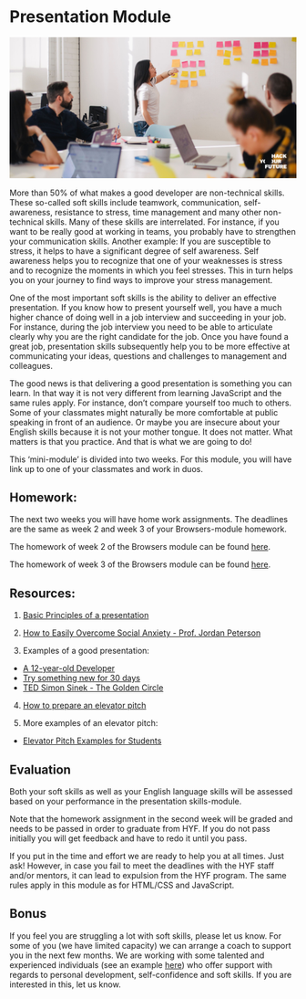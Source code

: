 # Presentation Module

![Presentation](assets/presentation.jpg)

More than 50% of what makes a good developer are non-technical skills. These so-called soft skills include teamwork, communication, self-awareness, resistance to stress, time management and many other non-technical skills. Many of these skills are interrelated. For instance, if you want to be really good at working in teams, you probably have to strengthen your communication skills. Another example: If you are susceptible to stress, it helps to have a significant degree of self awareness. Self awareness helps you to recognize that one of your weaknesses is stress and to recognize the moments in which you feel stresses. This in turn helps you on your journey to find ways to improve your stress management.

One of the most important soft skills is the ability to deliver an effective presentation. If you know how to present yourself well, you have a much higher chance of doing well in a job interview and succeeding in your job. For instance, during the job interview you need to be able to articulate clearly why you are the right candidate for the job. Once you have found a great job, presentation skills subsequently help you to be more effective at communicating your ideas, questions and challenges to management and colleagues.

The good news is that delivering a good presentation is something you can learn. In that way it is not very different from learning JavaScript and the same rules apply. For instance, don’t compare yourself too much to others. Some of your classmates might naturally be more comfortable at public speaking in front of an audience. Or maybe you are insecure about your English skills because it is not your mother tongue. It does not matter. What matters is that you practice. And that is what we are going to do!

This ‘mini-module’ is divided into two weeks. For this module, you will have link up to one of your classmates and work in duos. 

## Homework:
The next two weeks you will have home work assignments. The deadlines are the same as week 2 and week 3 of your Browsers-module homework.

The homework of week 2 of the Browsers module can be found [here](https://github.com/HackYourFuture/presentation-module/blob/main/assignment1.md).

The homework of week 3 of the Browsers module can be found [here](https://github.com/HackYourFuture/presentation-module/blob/main/assignment2.md).

## Resources:
1. [Basic Principles of a presentation](https://www.youtube.com/watch?v=d4y1OO9rppA)

2. [How to Easily Overcome Social Anxiety - Prof. Jordan Peterson](https://www.youtube.com/watch?v=_NQGQImrpx4 )

3. Examples of a good presentation:
- [A 12-year-old Developer](https://www.ted.com/talks/thomas_suarez_a_12_year_old_app_developer)
- [Try something new for 30 days](https://www.ted.com/talks/matt_cutts_try_something_new_for_30_days)
- [TED Simon Sinek - The Golden Circle](https://www.youtube.com/watch?v=Jeg3lIK8lro)

4. [How to prepare an elevator pitch](https://www.youtube.com/watch?v=Oy6S0iTZx54)

5. More examples of an elevator pitch:
- [Elevator Pitch Examples for Students](https://www.youtube.com/watch?v=aDt6cukCz7k) 

## Evaluation
Both your soft skills as well as your English language skills will be assessed based on your performance in the presentation skills-module.

Note that the homework assignment in the second week will be graded and needs to be passed in order to graduate from HYF. If you do not pass initially you will get feedback and have to redo it until you pass.

If you put in the time and effort we are ready to help you at all times. Just ask! However, in case you fail to meet the deadlines with the HYF staff and/or mentors, it can lead to expulsion from the HYF program. The same rules apply in this module as for HTML/CSS and JavaScript.

## Bonus

If you feel you are struggling a lot with soft skills, please let us know. For some of you (we have limited capacity) we can arrange a coach to support you in the next few months. We are working with some talented and experienced individuals (see an example [here](https://www.thechangery.com/en/team/eric-van-der-list/)) who offer support with regards to personal development, self-confidence and soft skills. If you are interested in this, let us know.
